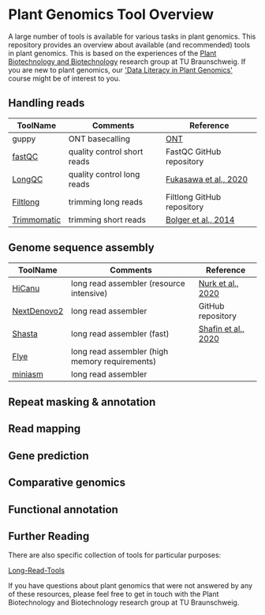 # Plant Genomics Tool Overview

A large number of tools is available for various tasks in plant genomics. This repository provides an overview about available (and recommended) tools in plant genomics. This is based on the experiences of the [Plant Biotechnology and Biotechnology](https://www.tu-braunschweig.de/en/ifp/pbb) research group at TU Braunschweig. If you are new to plant genomics, our ['Data Literacy in Plant Genomics'](https://doi.org/10.1515/jib-2023-0033) course might be of interest to you.




## Handling reads

ToolName | Comments | Reference
--- | --- | ---
guppy | ONT basecalling | [ONT](https://community.nanoporetech.com/docs/prepare/library_prep_protocols/Guppy-protocol/v/gpb_2003_v1_revax_14dec2018/guppy-software-overview)
[fastQC](https://github.com/s-andrews/FastQC) | quality control short reads | FastQC GitHub repository
[LongQC](https://github.com/yfukasawa/LongQC) | quality control long reads | [Fukasawa et al., 2020](https://doi.org/10.1534/g3.119.400864)
[Filtlong](https://github.com/rrwick/Filtlong) | trimming long reads | Filtlong GitHub repository
[Trimmomatic](http://www.usadellab.org/cms/?page=trimmomatic) | trimming short reads | [Bolger et al., 2014](https://doi.org/10.1093%2Fbioinformatics%2Fbtu170)


## Genome sequence assembly

ToolName | Comments | Reference
--- | --- | ---
[HiCanu](https://github.com/marbl/canu) | long read assembler (resource intensive) | [Nurk et al., 2020](https://doi.org/10.1101%2Fgr.263566.120)
[NextDenovo2](https://github.com/Nextomics/NextDenovo) | long read assembler | GitHub repository
[Shasta](https://github.com/paoloshasta/shasta) | long read assembler (fast) | [Shafin et al., 2020](https://doi.org/10.1038/s41587-020-0503-6)
[Flye]() | long read assembler (high memory requirements) | 
[miniasm]() | long read assembler | 


## Repeat masking & annotation

## Read mapping

## Gene prediction

## Comparative genomics

## Functional annotation






## Further Reading
There are also specific collection of tools for particular purposes: 

[Long-Read-Tools](https://long-read-tools.org/)


If you have questions about plant genomics that were not answered by any of these resources, please feel free to get in touch with the Plant Biotechnology and Biotechnology research group at TU Braunschweig.
